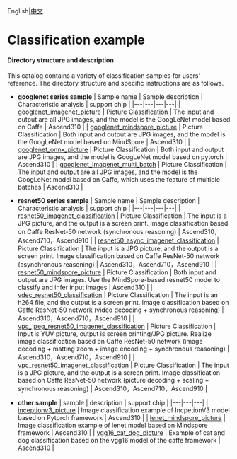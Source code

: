 English|[中文](README_CN.md)

# Classification example

#### Directory structure and description
This catalog contains a variety of classification samples for users' reference. The directory structure and specific instructions are as follows.

- **googlenet series sample**
  | Sample name  | Sample description  | Characteristic analysis | support chip |
  |---|---|---|---|
  | [googlenet_imagenet_picture](./googlenet_imagenet_picture)  | Picture Classification  | The input and output are all JPG images, and the model is the GoogLeNet model based on Caffe  | Ascend310 |
  | [googlenet_mindspore_picture](./googlenet_mindspore_picture)  | Picture Classification  | Both input and output are JPG images, and the model is the GoogLeNet model based on MindSpore  | Ascend310 |
  | [googlenet_onnx_picture](./googlenet_onnx_picture)  | Picture Classification  | Both input and output are JPG images, and the model is GoogLeNet model based on pytorch  | Ascend310 |
  | [googlenet_imagenet_multi_batch](./googlenet_imagenet_multi_batch)  | Picture Classification  | The input and output are all JPG images, and the model is the GoogLeNet model based on Caffe, which uses the feature of multiple batches  | Ascend310 |

- **resnet50 series sample**
  | Sample name  | Sample description  | Characteristic analysis | support chip |
  |---|---|---|---|
  | [resnet50_imagenet_classification](./resnet50_imagenet_classification)  | Picture Classification  | The input is a JPG picture, and the output is a screen print. Image classification based on Caffe ResNet-50 network (synchronous reasoning)  | Ascend310，Ascend710，Ascend910 |
  | [resnet50_async_imagenet_classification](./resnet50_async_imagenet_classification)  | Picture Classification  | The input is a JPG picture, and the output is a screen print. Image classification based on Caffe ResNet-50 network (asynchronous reasoning)  | Ascend310，Ascend710，Ascend910 |
  | [resnet50_mindspore_picture](./resnet50_mindspore_picture)  | Picture Classification  | Both input and output are JPG images. Use the MindSpore-based resnet50 model to classify and infer input images  | Ascend310 |
  | [vdec_resnet50_classification](./vdec_resnet50_classification)  | Picture Classification  | The input is an h264 file, and the output is a screen print. Image classification based on Caffe ResNet-50 network (video decoding + synchronous reasoning)  | Ascend310，Ascend710，Ascend910 |
  | [vpc_jpeg_resnet50_imagenet_classification](./vpc_jpeg_resnet50_imagenet_classification)  | Picture Classification  | Input is YUV picture, output is screen printing/JPG picture. Realize image classification based on Caffe ResNet-50 network (image decoding + matting zoom + image encoding + synchronous reasoning) | Ascend310，Ascend710，Ascend910 |
  | [vpc_resnet50_imagenet_classification](./vpc_resnet50_imagenet_classification)  | Picture Classification  | The input is a JPG picture, and the output is a screen print. Image classification based on Caffe ResNet-50 network (picture decoding + scaling + synchronous reasoning)  | Ascend310，Ascend710，Ascend910 |

- **other sample**
  | sample | description  | support chip |
  |---|---|---|
  | [inceptionv3_picture](./inceptionv3_picture)  | Image classification example of IncpetionV3 model based on Pytorch framework  | Ascend310 |
  | [lenet_mindspore_picture](./lenet_mindspore_picture)   | Image classification example of lenet model based on Mindspore framework  | Ascend310 |
  | [vgg16_cat_dog_picture](./vgg16_cat_dog_picture)   | Example of cat and dog classification based on the vgg16 model of the caffe framework  | Ascend310 |